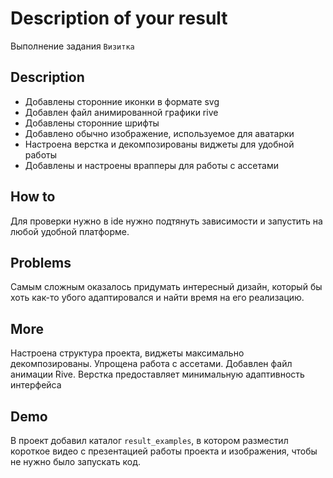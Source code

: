 # Description of your result

Выполнение задания ```Визитка```

## Description

- Добавлены сторонние иконки в формате svg
- Добавлен файл анимированной графики rive
- Добавлены сторонние шрифты
- Добавлено обычно изображение, используемое для аватарки
- Настроена верстка и декомпозированы виджеты для удобной работы
- Добавлены и настроены врапперы для работы с ассетами

## How to

Для проверки нужно в ide нужно подтянуть зависимости и запустить на любой удобной платформе.

## Problems

Самым сложным оказалось придумать интересный дизайн, который бы хоть как-то убого адаптировался и найти время на его
реализацию.

## More

Настроена структура проекта, виджеты максимально декомпозированы. Упрощена работа с ассетами.
Добавлен файл анимации Rive. Верстка предоставляет минимальную адаптивность интерфейса

## Demo

В проект добавил каталог ```result_examples```, в котором разместил короткое видео с презентацией работы проекта и
изображения, чтобы не нужно было запускать код.